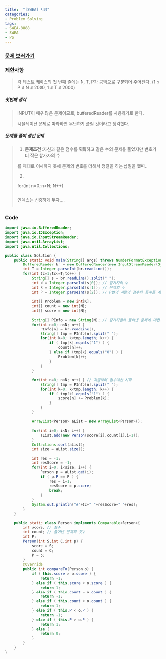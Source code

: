 ```yaml
---
title:  "[SWEA] 시험"
categories:
- Problem_Solving
tags:
- SWEA-8888
- SWEA
- PS
---
```



### [문제 보러가기]( https://swexpertacademy.com/main/code/problem/problemDetail.do?contestProbId=AW45RuSae2gDFAQ7&categoryId=AW45RuSae2gDFAQ7&categoryType=CODE )



### 제한사항

> 각 테스트 케이스의 첫 번째 줄에는 N, T, P가 공백으로 구분되어 주어진다.
> (1 ≤ P ≤ N ≤ 2000, 1 ≤ T ≤ 2000) 

##### 첫번째 생각

> INPUT이 매우 많은 문제이므로, bufferedReader를 사용하기로 한다.
>
> 시뮬레이션 문제로 따라하면 무난하게 풀릴 것이라고 생각했다.

##### 문제를 풀며 생긴 문제

> 1. **문제조건** :자신과 같은 점수를 획득하고 같은 수의 문제를 풀었지만 번호가 더 작은 참가자의 수
>
> 를 제대로 이해하지 못해 문제의 번호를 더해서 정렬을 하는 삽질을 했따..
>
> 
>
> 2. ```
>   for(int n=0; n<N; N++) 
>   ```
> ```
> 
> 인덱스는 신중하게 두자.... 
> ```



### Code

```java
import java.io.BufferedReader;
import java.io.IOException;
import java.io.InputStreamReader;
import java.util.ArrayList;
import java.util.Collections;

public class Solution {
	public static void main(String[] args) throws NumberFormatException, IOException {
		BufferedReader br = new BufferedReader(new InputStreamReader(System.in));
		int T = Integer.parseInt(br.readLine());
		for(int tc=1;tc<=T;tc++) {
			String[] s = br.readLine().split(" ");
			int N = Integer.parseInt(s[0]); // 참가자의 수
			int K = Integer.parseInt(s[1]); // 문제의 수
			int P = Integer.parseInt(s[2]); // P번의 사람의 점수와 등수를 계산하라.
			
			int[] Problem = new int[K]; 
			int[] count = new int[N];
			int[] score = new int[N];
			
			String[] PInfo = new String[N]; // 참가자들이 풀어낸 문제에 대한 정보
			for(int n=0; n<N; n++) {
				PInfo[n] = br.readLine();
				String[] tmp = PInfo[n].split(" ");
				for(int k=0; k<tmp.length; k++) {
					if ( tmp[k].equals("1") ) {
						count[n]++;
					} else if (tmp[k].equals("0") ) {
						Problem[k]++;
					}
				}
			}
			
			for(int n=0; n<N; n++) { // 지금부터 점수계산 시작
				String[] tmp = PInfo[n].split(" ");
				for(int k=0; k<tmp.length; k++) {
					if ( tmp[k].equals("1") ) {
						score[n] += Problem[k];
					}
				}
			}
			
			ArrayList<Person> aList = new ArrayList<Person>();
			
			for(int i=0; i<N; i++) {
				aList.add(new Person(score[i],count[i],i+1));
			}
			Collections.sort(aList);
			int size = aList.size();
			
			int res = -1;
			int resScore = -1;
			for(int i=0; i<size; i++) {
				Person p = aList.get(i);
				if ( p.P == P ) {
					res = i+1;
					resScore = p.score;
					break;
				}
			}
			System.out.println("#"+tc+" "+resScore+" "+res);
		}
	}
	
	public static class Person implements Comparable<Person>{
		int score; // 점수
		int count; // 풀어낸 문제의 갯수
		int P;
		Person(int S,int C,int p) {
			score = S;
			count = C;
			P = p;
		}
		@Override
		public int compareTo(Person o) {
			if ( this.score > o.score ) {
				return -1;
			} else if ( this.score < o.score ) {
				return 1;
			} else if ( this.count > o.count ) {
				return -1;
			} else if ( this.count < o.count ) {
				return 1;
			} else if ( this.P < o.P ) {
				return -1;
			} else if ( this.P > o.P ) {
				return 1;
			} else {
				return 0;
			}
		}
	}
}

```

